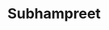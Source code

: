 ---
title: Subhampreet
github: https://github.com/Subhampreet
mode: dark
transition: 3s
archetype:
  - Little Bit of Everything
---